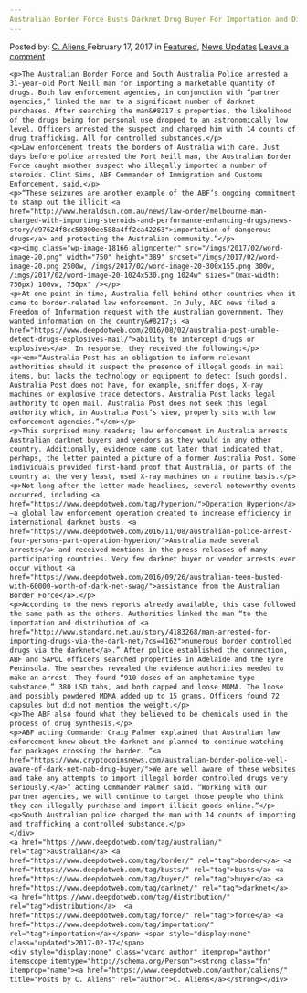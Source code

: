 ```yaml
---
Australian Border Force Busts Darknet Drug Buyer For Importation and Distribution
---
```

<article class="post-listing post-18162 post type-post status-publish format-standard has-post-thumbnail hentry  tag-australian tag-border tag-busts tag-buyer tag-darknet tag-distribution tag-force tag-importation">
    <div class="post-inner">
        <span>Posted by: <a href="https://www.deepdotweb.com/author/caliens/" title="">C. Aliens </a></span>
    <span>February 17, 2017</span>
    <span>in <a href="https://www.deepdotweb.com/category/deepdot-news/" rel="category tag">Featured</a>, <a href="https://www.deepdotweb.com/category/news-updates/" rel="category tag">News Updates</a></span>
    <span><a href="https://www.deepdotweb.com/2017/02/17/australian-border-force-busts-darknet-drug-buyer-importation-distribution/#respond">Leave a comment</a></span>
    </p>
    <div class="clear"></div>
    
    <p>The Australian Border Force and South Australia Police arrested a 31-year-old Port Neill man for importing a marketable quantity of drugs. Both law enforcement agencies, in conjunction with “partner agencies,” linked the man to a significant number of darknet purchases. After searching the man&#8217;s properties, the likelihood of the drugs being for personal use dropped to an astronomically low level. Officers arrested the suspect and charged him with 14 counts of drug trafficking. All for controlled substances.</p>
    <p>Law enforcement treats the borders of Australia with care. Just days before police arrested the Port Neill man, the Australian Border Force caught another suspect who illegally imported a number of steroids. Clint Sims, ABF Commander of Immigration and Customs Enforcement, said,</p>
    <p>“These seizures are another example of the ABF’s ongoing commitment to stamp out the illicit <a href="http://www.heraldsun.com.au/news/law-order/melbourne-man-charged-with-importing-steroids-and-performance-enhancing-drugs/news-story/d97624f8cc50300ee588a4ff2ca42263">importation of dangerous drugs</a> and protecting the Australian community.”</p>
    <p><img class="wp-image-18166 aligncenter" src="/imgs/2017/02/word-image-20.png" width="750" height="389" srcset="/imgs/2017/02/word-image-20.png 2500w, /imgs/2017/02/word-image-20-300x155.png 300w, /imgs/2017/02/word-image-20-1024x530.png 1024w" sizes="(max-width: 750px) 100vw, 750px" /></p>
    <p>At one point in time, Australia fell behind other countries when it came to border-related law enforcement. In July, ABC news filed a Freedom of Information request with the Australian government. They wanted information on the country&#8217;s <a href="https://www.deepdotweb.com/2016/08/02/australia-post-unable-detect-drugs-explosives-mail/">ability to intercept drugs or explosives</a>. In response, they received the following:</p>
    <p><em>“Australia Post has an obligation to inform relevant authorities should it suspect the presence of illegal goods in mail items, but lacks the technology or equipment to detect [such goods]. Australia Post does not have, for example, sniffer dogs, X-ray machines or explosive trace detectors. Australia Post lacks legal authority to open mail. Australia Post does not seek this legal authority which, in Australia Post’s view, properly sits with law enforcement agencies.”</em></p>
    <p>This surprised many readers; law enforcement in Australia arrests Australian darknet buyers and vendors as they would in any other country. Additionally, evidence came out later that indicated that, perhaps, the letter painted a picture of a former Australia Post. Some individuals provided first-hand proof that Australia, or parts of the country at the very least, used X-ray machines on a routine basis.</p>
    <p>Not long after the letter made headlines, several noteworthy events occurred, including <a href="https://www.deepdotweb.com/tag/hyperion/">Operation Hyperion</a>—a global law enforcement operation created to increase efficiency in international darknet busts. <a href="https://www.deepdotweb.com/2016/11/08/australian-police-arrest-four-persons-part-operation-hyperion/">Australia made several arrests</a> and received mentions in the press releases of many participating countries. Very few darknet buyer or vendor arrests ever occur without <a href="https://www.deepdotweb.com/2016/09/26/australian-teen-busted-with-60000-worth-of-dark-net-swag/">assistance from the Australian Border Force</a>.</p>
    <p>According to the news reports already available, this case followed the same path as the others. Authorities linked the man “to the importation and distribution of <a href="http://www.standard.net.au/story/4183268/man-arrested-for-importing-drugs-via-the-dark-net/?cs=4162">numerous border controlled drugs via the darknet</a>.” After police established the connection, ABF and SAPOL officers searched properties in Adelaide and the Eyre Peninsula. The searches revealed the evidence authorities needed to make an arrest. They found “910 doses of an amphetamine type substance,” 380 LSD tabs, and both capped and loose MDMA. The loose and possibly powdered MDMA added up to 15 grams. Officers found 72 capsules but did not mention the weight.</p>
    <p>The ABF also found what they believed to be chemicals used in the process of drug synthesis.</p>
    <p>ABF acting Commander Craig Palmer explained that Australian law enforcement knew about the darknet and planned to continue watching for packages crossing the border. “<a href="https://www.cryptocoinsnews.com/australian-border-police-well-aware-of-dark-net-nab-drug-buyer/">We are well aware of these websites and take any attempts to import illegal border controlled drugs very seriously,</a>” acting Commander Palmer said. “Working with our partner agencies, we will continue to target those people who think they can illegally purchase and import illicit goods online.”</p>
    <p>South Australian police charged the man with 14 counts of importing and trafficking a controlled substance.</p>
    </div>
    <a href="https://www.deepdotweb.com/tag/australian/" rel="tag">australian</a> <a href="https://www.deepdotweb.com/tag/border/" rel="tag">border</a> <a href="https://www.deepdotweb.com/tag/busts/" rel="tag">busts</a> <a href="https://www.deepdotweb.com/tag/buyer/" rel="tag">buyer</a> <a href="https://www.deepdotweb.com/tag/darknet/" rel="tag">darknet</a> <a href="https://www.deepdotweb.com/tag/distribution/" rel="tag">distribution</a>  <a href="https://www.deepdotweb.com/tag/force/" rel="tag">force</a> <a href="https://www.deepdotweb.com/tag/importation/" rel="tag">importation</a></span> <span style="display:none" class="updated">2017-02-17</span>
    <div style="display:none" class="vcard author" itemprop="author" itemscope itemtype="http://schema.org/Person"><strong class="fn" itemprop="name"><a href="https://www.deepdotweb.com/author/caliens/" title="Posts by C. Aliens" rel="author">C. Aliens</a></strong></div>
    

